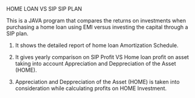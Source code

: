 HOME LOAN VS SIP SIP PLAN

This is a JAVA program that compares the returns on investments when purchasing a home loan 
using EMI versus investing the capital through a SIP plan.

1. It shows the detailed report of home loan Amortization Schedule.

2. It gives yearly comparison on SIP Profit VS Home loan profit on asset taking into account Appreciation and Deppreciation of the Asset (HOME).

3. Appreciation and Deppreciation of the Asset (HOME) is taken into consideration while calculating profits on HOME Investment.


